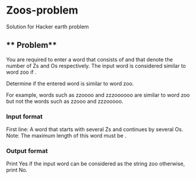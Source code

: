 # Zoos-problem
Solution for Hacker earth problem

## ** Problem**
You are required to enter a word that consists of  and  that denote the number of Zs and Os respectively. The input word is considered similar to word zoo if .

Determine if the entered word is similar to word zoo.

For example, words such as zzoooo and zzzoooooo are similar to word zoo but not the words such as zzooo and zzzooooo.

### Input format

First line: A word that starts with several Zs and continues by several Os.
Note: The maximum length of this word must be .
### Output format

Print Yes if the input word can be considered as the string zoo otherwise, print No.
